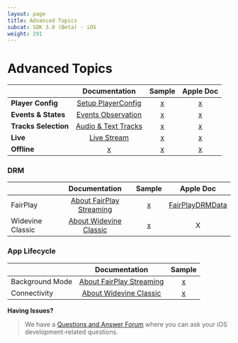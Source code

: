 ```yaml
---
layout: page
title: Advanced Topics
subcat: SDK 3.0 (Beta) - iOS
weight: 291
---
```


# Advanced Topics


|                  |      Documentation      | Sample | Apple Doc |
|------------------|:-----------------------:|:------:|:---------:|
| **Player Config**    | [Setup PlayerConfig]()                   | [x]()  | [x]()     |
| **Events & States**  | [Events Observation]()                   | [x]()  | [x]()     |
| **Tracks Selection** | [Audio & Text Tracks]() | [x]()  | [x]()     |
| **Live**             | [Live Stream]()                   | [x]()  | [x]()     |
| **Offline**          | [x]()                   | [x]()  | [x]()     |



### DRM

|                  |         Documentation        | Sample | Apple Doc |
|------------------|:----------------------------:|:------:|:---------:|
| FairPlay         | [About FairPlay Streaming]() | [x]()  | [FairPlayDRMData](https://kaltura.github.io/playkit/api/ios/Other%20Classes.html#/s:C7PlayKit15FairPlayDRMData)     |
| Widevine Classic | [About Widevine Classic]()   | [x]()  | X     |

### App Lifecycle
 

|                 |         Documentation        | Sample |
|-----------------|:----------------------------:|:------:|
| Background Mode | [About FairPlay Streaming]() | [x]()  |
| Connectivity    | [About Widevine Classic]()   | [x]()  |

**Having Issues?**

> We have a [Questions and Answer Forum](https://forum.kaltura.org/c/playkit) where you can ask your iOS development-related questions.

